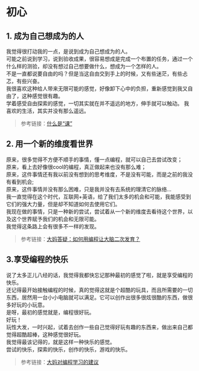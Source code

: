 # 初心

## 1. 成为自己想成为的人
我觉得很打动我的一点，是说到成为自己想成为的人。   
可能之前说到学习，说到验收成果，很容易想成是完成一个布置的任务，通过一个什么样的测验，却没有想过自己想要做什么，想成为一个怎样的人。   
不是一直都说要自由的吗？但是当这自由交到手上的时候，又有些迷茫，有些忐忑，有些兴奋。   
我很喜欢这种给人带来无限可能的感觉，好像卸下心中的负担，重新感觉到我又自由了，这种感觉很有趣。   
学着感受自由探索的感觉，一切其实就在并不遥远的地方，伸手就可以触动。 
我喜欢的生活，其实并没有那么遥远。
>参考链接：[什么是“课”](http://wiki.zoomquiet.io/IMHO/om-what-is-ke#_1)

## 2. 用一个新的维度看世界

原来，很多觉得不方便不顺手的事情，懂一点编程，就可以自己去尝试改变；  
原来，看上去好像很cool的编程，真正做起来也没有那么难；   
原来，这件事情还有我以前没有想到的思考维度，不是没有可能，而是之前的我没有看到机会;   
原来，这件事情并没有那么困难，只是我并没有去系统的理清它的脉络...   
我一直觉得在这个时代，互联网+英语，给了我们太多的机会和可能，我能感受到它们的强大力量，但是却不知道如何去使用它们。   
我现在做的事情，只是一种新的尝试，尝试着从一个新的维度去看待这个世界，以及这个世界赋予我们的机会和无限可能。   
我觉得这条路上会有很多不一样的发现。   
>参考链接：[大妈答疑：如何用编程让大脑二次发育？](http://mp.weixin.qq.com/s?__biz=MzA4ODM4ODQ3MQ==&amp;mid=208003243&amp;idx=1&amp;sn=e21264c084e1bc80b3d3b4cbc2526f07&amp;scene=1&amp;srcid=0926Ru0LlHihqJhj0yGajIAe#rd)

## 3.享受编程的快乐

说了太多正儿八经的话，我觉得我都快忘记那种最初的感觉了啦，就是享受编程的快乐。   
还记得最开始接触编程的时候，真的觉得这就是个超酷的玩具，而且所需要的一切东西，居然用一台小小电脑就可以满足。它可以创作出很多很炫很酷的东西，做很多好玩的小玩意。   
是呀，最初的感觉就是，编程很好玩。   
好玩！   
玩性大发，一时兴起，试着去创作一些自己觉得好玩有趣的东西来，做出来自己都觉得超酷超棒，这种感觉很好玩。   
我觉得最该记得的，就是这样一种快乐的感觉。   
尝试的快乐，探索的快乐，创作的快乐，游戏的快乐。  
>参考链接：[大妈对编程学习的建议](https://github.com/OpenMindClub/OMOOC.py/wiki/Adviceforcoding_DAMA)